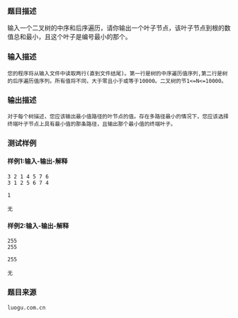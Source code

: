 ### 题目描述

输入一个二叉树的中序和后序遍历，请你输出一个叶子节点，该叶子节点到根的数值总和最小，且这个叶子是编号最小的那个。 


### 输入描述

```
您的程序将从输入文件中读取两行(直到文件结尾)。第一行是树的中序遍历值序列,第二行是树的后序遍历值序列。所有值将不同，大于零且小于或等于10000。二叉树的节1<=N<=10000。
```
### 输出描述

```
对于每个树描述，您应该输出最小值路径的叶节点的值。存在多路径最小的情况下，您应该选择终端叶子节点上具有最小值的那条路径，且输出那个最小值的终端叶子。
```

### 测试样例
#### 样例1:输入-输出-解释

```
3 2 1 4 5 7 6
3 1 2 5 6 7 4
```
```
1
```
```
无
```
#### 样例2:输入-输出-解释

```
255
255
```
```
255
```
```
无
```
### 题目来源  
`luogu.com.cn`